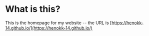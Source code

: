 # What is this?
[//]: <> (This is also a comment.)
This is the homepage for my website -- the URL is [https://henokk-14.github.io/](https://henokk-14.github.io/)
